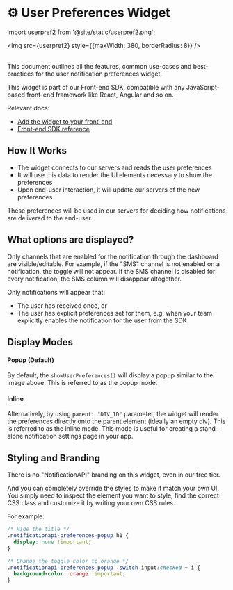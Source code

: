 # ⚙️ User Preferences Widget

import userpref2 from '@site/static/userpref2.png';

<img src={userpref2} style={{maxWidth: 380, borderRadius: 8}} /><br/><br/>

This document outlines all the features, common use-cases and best-practices for the user notification preferences widget.

This widget is part of our Front-end SDK, compatible with any JavaScript-based front-end framework like React, Angular and so on.

Relevant docs:

- [Add the widget to your front-end](/quick-start/manage-preferences)
- [Front-end SDK reference](/reference/js-client)

## How It Works

- The widget connects to our servers and reads the user preferences
- It will use this data to render the UI elements necessary to show the preferences
- Upon end-user interaction, it will update our servers of the new preferences

These preferences will be used in our servers for deciding how notifications are delivered to the end-user.

## What options are displayed?

Only channels that are enabled for the notification through the dashboard are visible/editable. For example, if the "SMS" channel is not enabled on a notification, the toggle will not appear. If the SMS channel is disabled for every notification, the SMS column will disappear altogether.

Only notifications will appear that:

- The user has received once, or
- The user has explicit preferences set for them, e.g. when your team explicitly enables the notification for the user from the SDK

## Display Modes

#### Popup (Default)

By default, the `showUserPreferences()` will display a popup similar to the image above. This is referred to as the popup mode.

#### Inline

Alternatively, by using `parent: "DIV_ID"` parameter, the widget will render the preferences directly onto the parent element (ideally an empty div). This is referred to as the inline mode. This mode is useful for creating a stand-alone notification settings page in your app.

## Styling and Branding

There is no "NotificationAPI" branding on this widget, even in our free tier.

And you can completely override the styles to make it match your own UI. You simply need to inspect the element you want to style, find the correct CSS class and customize it by writing your own CSS rules.

For example:

```css
/* Hide the title */
.notificationapi-preferences-popup h1 {
  display: none !important;
}

/* Change the toggle color to orange */
.notificationapi-preferences-popup .switch input:checked + i {
  background-color: orange !important;
}
```
